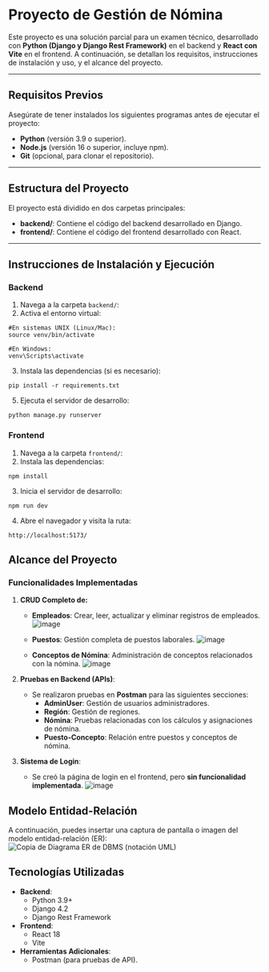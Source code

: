 # Proyecto de Gestión de Nómina

Este proyecto es una solución parcial para un examen técnico, desarrollado con **Python (Django y Django Rest Framework)** en el backend y **React con Vite** en el frontend. A continuación, se detallan los requisitos, instrucciones de instalación y uso, y el alcance del proyecto.

---

## **Requisitos Previos**

Asegúrate de tener instalados los siguientes programas antes de ejecutar el proyecto:

- **Python** (versión 3.9 o superior).
- **Node.js** (versión 16 o superior, incluye npm).
- **Git** (opcional, para clonar el repositorio).

---

## **Estructura del Proyecto**

El proyecto está dividido en dos carpetas principales:

- **backend/**: Contiene el código del backend desarrollado en Django.
- **frontend/**: Contiene el código del frontend desarrollado con React.

---

## **Instrucciones de Instalación y Ejecución**

### **Backend**
1. Navega a la carpeta `backend/`:
2. Activa el entorno virtual:
```
#En sistemas UNIX (Linux/Mac):
source venv/bin/activate

#En Windows:
venv\Scripts\activate
```
3. Instala las dependencias (si es necesario):
```
pip install -r requirements.txt
```
5. Ejecuta el servidor de desarrollo:
```
python manage.py runserver
```

### **Frontend**
1. Navega a la carpeta `frontend/`:
2. Instala las dependencias:
```
npm install
```
3. Inicia el servidor de desarrollo:
```
npm run dev
```
4. Abre el navegador y visita la ruta:
```
http://localhost:5173/
```

## **Alcance del Proyecto**

### **Funcionalidades Implementadas**

1. **CRUD Completo de:**
    - **Empleados**: Crear, leer, actualizar y eliminar registros de empleados.
    ![image](https://github.com/user-attachments/assets/690d4c6f-a1f7-4cee-875a-e28e7730c669)

    - **Puestos**: Gestión completa de puestos laborales.
   ![image](https://github.com/user-attachments/assets/df64ee9d-36d4-4961-9b1f-fffc676f25a5)

    - **Conceptos de Nómina**: Administración de conceptos relacionados con la nómina.
   ![image](https://github.com/user-attachments/assets/96585258-b2ed-4c2c-9d9f-029d39008954)


1. **Pruebas en Backend (APIs)**:
    - Se realizaron pruebas en **Postman** para las siguientes secciones:
        - **AdminUser**: Gestión de usuarios administradores.
        - **Región**: Gestión de regiones.
        - **Nómina**: Pruebas relacionadas con los cálculos y asignaciones de nómina.
        - **Puesto-Concepto**: Relación entre puestos y conceptos de nómina.
2. **Sistema de Login**:
    - Se creó la página de login en el frontend, pero **sin funcionalidad implementada**.
    ![image](https://github.com/user-attachments/assets/1f67c3f4-d0d5-44f6-96fb-6a39a74bdec9)

## **Modelo Entidad-Relación**

A continuación, puedes insertar una captura de pantalla o imagen del modelo entidad-relación (ER):
![Copia de Diagrama ER de DBMS (notación UML)](https://github.com/user-attachments/assets/3228da80-3e4b-440c-9631-8525ccdb0eac)

## **Tecnologías Utilizadas**

- **Backend**:
    - Python 3.9+
    - Django 4.2
    - Django Rest Framework
- **Frontend**:
    - React 18
    - Vite
- **Herramientas Adicionales**:
    - Postman (para pruebas de API).
